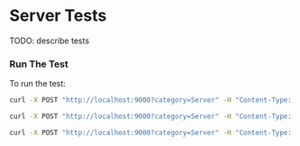 # Server Tests
TODO: describe tests

### Run The Test
To run the test:
```bash
curl -X POST "http://localhost:9000?category=Server" -H "Content-Type: application/xml" --data-binary @./ingest.speed.08T.jmx
```
```bash
curl -X POST "http://localhost:9000?category=Server" -H "Content-Type: application/xml" --data-binary @./ingest.duration.jmx
```
```bash
curl -X POST "http://localhost:9000?category=Server" -H "Content-Type: application/xml" --data-binary @./fetch.250mpp.jmx
```
